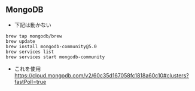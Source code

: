 ## MongoDB
- 下記は動かない
```
brew tap mongodb/brew
brew update
brew install mongodb-community@5.0
brew services list
brew services start mongodb-community
```

- これを使用
https://cloud.mongodb.com/v2/60c35d167058fc1818a60c10#clusters?fastPoll=true